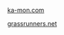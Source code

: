 <p><a href="https://ka-mon.com/" target="_blank">ka-mon.com</a></p>
<p><a href="https://grassrunners.net/" target="_blank">grassrunners.net</a></p>


<!-- [ka-mon.com](https://ka-mon.com){:target="_blank"}<br> -->
<!-- [grassrunners.net](https://grassrunners.net){:target="_blank"} -->